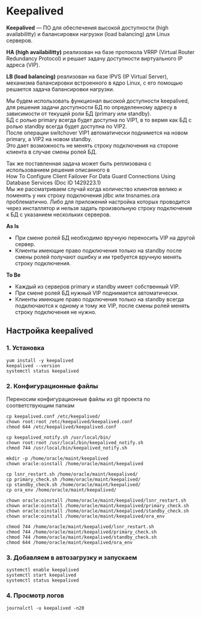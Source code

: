 # Keepalived

**Keepalived** — ПО для обеспечения высокой доступности (high availabilitty) и балансировки нагрузки (load balancing) для Linux серверов.

**HA (high availabilitty)** реализован на базе протокола VRRP (Virtual Router Redundancy Protocol) и решает задачу доступности виртуального IP адреса (VIP).

**LB (load balancing)** реализован на базе IPVS (IP Virtual Server), механизма балансировки встроенного в ядро Linux, с его помощью решается задача балансировки нагрузки.

Мы будем использовать функционал высокой доступности keepalived, для решения задачи доступности БД по определенному адресу в зависимости от текущей роли БД (primary или standby). \
БД с ролью primary всегда будет доступна по VIP1, в то вермя как БД с ролью standby всегда будет доступна по VIP2. \
После операции switchover VIP1 автоматически поднимется на новом primary, а VIP2 на новом standby. \
Это дает возможность не менять строку подключения на стороне клиента в случае смены ролей БД.

Так же поставленная задача может быть реплизована с использованием решения описанного в \
How To Configure Client Failover For Data Guard Connections Using Database Services (Doc ID 1429223.1) \
Мы же рассматриваем случай когда количество клиентов велико и поменять у них строку подключения jdbc или tnsnames.ora проблематично.
Либо для приложений настройка которых проводится через инсталлятор и нельзя задать произвольную строку подключения к БД с указанием нескольких серверов.

**As Is**

* При смене ролей БД необходимо вручную переносить VIP на другой сервер. 
* Клиенты имеющие право подключения только на standby после смены ролей получают ошибку и им требуется вручную менять строку подключения.   

**To Be**

* Каждый из серверов primary и standby имеет собственный VIP.
* При смене ролей БД нужный VIP поднимается автоматически. 
* Клиенты имеющие право подключения только на standby всегда подключаются к одному и тому же VIP, после смены ролей менять строку подключения не нужно.

## Настройка keepalived

### 1. Установка

```shell
yum install -y keepalived
keepalived --version
systemctl status keepalived
```

### 2. Конфигурационные файлы

Переносим конфигурационные файлы из git проекта по соответствующим папкам

```shell
cp keepalived.conf /etc/keepalived/
chown root:root /etc/keepalived/keepalived.conf
chmod 644 /etc/keepalived/keepalived.conf

cp keepalived_notify.sh /usr/local/bin/
chown root:root /usr/local/bin/keepalived_notify.sh 
chmod 744 /usr/local/bin/keepalived_notify.sh

mkdir -p /home/oracle/maint/keepalived
chown oracle:oinstall /home/oracle/maint/keepalived

cp lsnr_restart.sh /home/oracle/maint/keepalived/
cp primary_check.sh /home/oracle/maint/keepalived/
cp standby_check.sh /home/oracle/maint/keepalived/
cp ora_env /home/oracle/maint/keepalived/

chown oracle:oinstall /home/oracle/maint/keepalived/lsnr_restart.sh
chown oracle:oinstall /home/oracle/maint/keepalived/primary_check.sh
chown oracle:oinstall /home/oracle/maint/keepalived/standby_check.sh
chown oracle:oinstall /home/oracle/maint/keepalived/ora_env

chmod 744 /home/oracle/maint/keepalived/lsnr_restart.sh
chmod 744 /home/oracle/maint/keepalived/primary_check.sh
chmod 744 /home/oracle/maint/keepalived/standby_check.sh
chmod 644 /home/oracle/maint/keepalived/ora_env
```

### 3. Добавляем в автозагрузку и запускаем

```shell
systemctl enable keepalived
systemctl start keepalived
systemctl status keepalived
```

### 4. Просмотр логов

```shell
journalctl -u keepalived -n20
```
